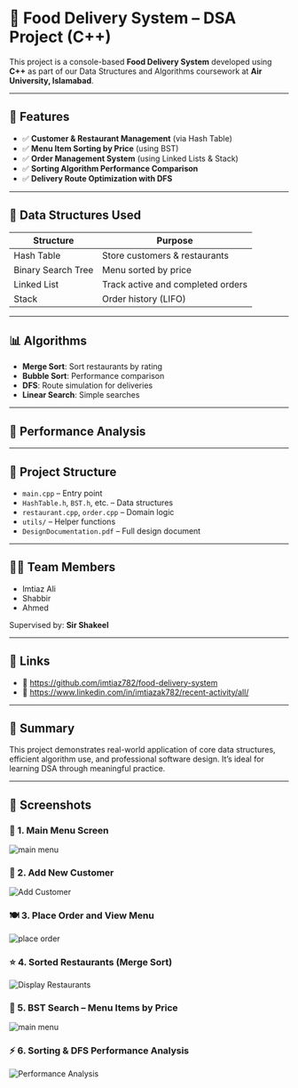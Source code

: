 # 🍔 Food Delivery System – DSA Project (C++)

This project is a console-based **Food Delivery System** developed using **C++** as part of our Data Structures and Algorithms coursework at **Air University, Islamabad**.

---

## 📌 Features

- ✅ **Customer & Restaurant Management** (via Hash Table)
- ✅ **Menu Item Sorting by Price** (using BST)
- ✅ **Order Management System** (using Linked Lists & Stack)
- ✅ **Sorting Algorithm Performance Comparison**
- ✅ **Delivery Route Optimization with DFS**

---

## 🔧 Data Structures Used

| Structure         | Purpose                                   |
|------------------|-------------------------------------------|
| Hash Table       | Store customers & restaurants             |
| Binary Search Tree | Menu sorted by price                    |
| Linked List       | Track active and completed orders        |
| Stack             | Order history (LIFO)                     |

---

## 📊 Algorithms

- **Merge Sort**: Sort restaurants by rating
- **Bubble Sort**: Performance comparison
- **DFS**: Route simulation for deliveries
- **Linear Search**: Simple searches

---

## 🔬 Performance Analysis


---

## 📁 Project Structure

- `main.cpp` – Entry point
- `HashTable.h`, `BST.h`, etc. – Data structures
- `restaurant.cpp`, `order.cpp` – Domain logic
- `utils/` – Helper functions
- `DesignDocumentation.pdf` – Full design document

---

## 👨‍💻 Team Members

- Imtiaz Ali  
- Shabbir  
- Ahmed

Supervised by: **Sir Shakeel**

---

## 🔗 Links

- 📁 https://github.com/imtiaz782/food-delivery-system
- 🔗 https://www.linkedin.com/in/imtiazak782/recent-activity/all/

---

## 📌 Summary

This project demonstrates real-world application of core data structures, efficient algorithm use, and professional software design. It’s ideal for learning DSA through meaningful practice.

---

## 📸 Screenshots

### 📌 1. Main Menu Screen
![main menu](https://github.com/user-attachments/assets/8d2d4391-b924-441e-8dd9-478bc46e7e2a)


### 👤 2. Add New Customer

![Add Customer](https://github.com/user-attachments/assets/d98440b1-fe9b-43d9-ab4d-980df9331cd6)

### 🍽️ 3. Place Order and View Menu

![place order](https://github.com/user-attachments/assets/b41868a7-1d62-4311-baf7-8e5ae2b412ca)

### ⭐ 4. Sorted Restaurants (Merge Sort)
![Display Restaurants](https://github.com/user-attachments/assets/45326dd8-eb4a-443a-89d5-1c91e3717261)


### 🍕 5. BST Search – Menu Items by Price
![main menu](https://github.com/user-attachments/assets/ccdd9fc6-10a0-48ec-a2d8-07cd97e54d7f)


### ⚡ 6. Sorting & DFS Performance Analysis
![Performance Analysis](https://github.com/user-attachments/assets/bc23c033-ec96-4b55-98f4-2d309ed21e85)

